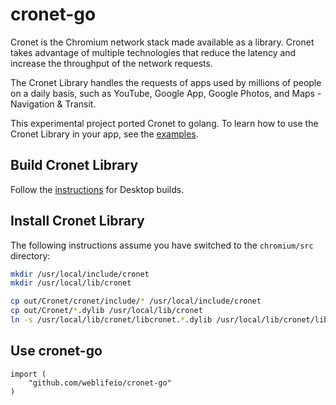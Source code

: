 # cronet-go

Cronet is the Chromium network stack made available as a library. Cronet takes advantage of multiple
technologies that reduce the latency and increase the throughput of the network requests.

The Cronet Library handles the requests of apps used by millions of people on a daily basis, such as YouTube, Google
App, Google Photos, and Maps - Navigation & Transit.

This experimental project ported Cronet to golang. To learn how to use the Cronet Library in
your app, see the [examples](./examples).

## Build Cronet Library

Follow the [instructions](https://chromium.googlesource.com/chromium/src/+/master/components/cronet/build_instructions.md#desktop-builds-targets-the-current-os) for Desktop builds.

## Install Cronet Library

The following instructions assume you have switched to the `chromium/src` directory:

```sh
mkdir /usr/local/include/cronet
mkdir /usr/local/lib/cronet

cp out/Cronet/cronet/include/* /usr/local/include/cronet
cp out/Cronet/*.dylib /usr/local/lib/cronet
ln -s /usr/local/lib/cronet/libcronet.*.dylib /usr/local/lib/cronet/libcronet.dylib
```

## Use cronet-go

```
import (
	"github.com/weblifeio/cronet-go"
)
```